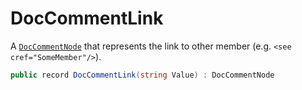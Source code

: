 # DocCommentLink
A [`DocCommentNode`](./DocCommentNode.md) that represents the link to other member (e.g. `<see cref="SomeMember"/>`).

```cs
public record DocCommentLink(string Value) : DocCommentNode
```

